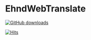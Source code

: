 # EhndWebTranslate

[![GitHub downloads](https://img.shields.io/github/downloads/kdrkdrkdr/EhndWebTranslate/total.svg?logo=github)](https://github.com/kdrkdrkdr/EhndWebTranslate/releases)

[![Hits](https://hits.seeyoufarm.com/api/count/incr/badge.svg?url=https%3A%2F%2Fgithub.com%2Fkdrkdrkdr%2FEhndWebTranslate&count_bg=%2379C83D&title_bg=%23555555&icon=&icon_color=%23E7E7E7&title=hits&edge_flat=false)](https://hits.seeyoufarm.com)
